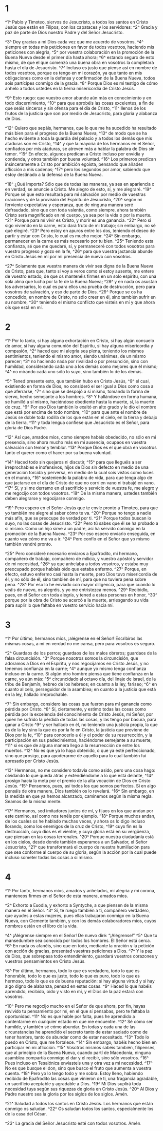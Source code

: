 # 1 
^1^ Pablo y Timoteo, siervos de Jesucristo, a todos los santos en Cristo Jesús que están en Filipos, con los capataces y los servidores: ^2^ Gracia y paz de parte de Dios nuestro Padre y del Señor Jesucristo. 

^3^ Doy gracias a mi Dios cada vez que me acuerdo de vosotros, ^4^ siempre en todas mis peticiones en favor de todos vosotros, haciendo mis peticiones con alegría, ^5^ por vuestra colaboración en la promoción de la Buena Nueva desde el primer día hasta ahora; ^6^ estando seguro de esto mismo, de que el que comenzó una buena obra en vosotros la completará hasta el día de Jesucristo. ^7^ Incluso es justo que piense así en nombre de todos vosotros, porque os tengo en mi corazón, ya que tanto en mis obligaciones como en la defensa y confirmación de la Buena Nueva, todos sois partícipes conmigo de la gracia. ^8^ Porque Dios es mi testigo de cómo anhelo a todos ustedes en la tierna misericordia de Cristo Jesús. 

^9^ Esto ruego: que vuestro amor abunde aún más en conocimiento y en todo discernimiento, ^10^ para que aprobéis las cosas excelentes, a fin de que seáis sinceros y sin ofensa para el día de Cristo, ^11^ llenos de los frutos de la justicia que son por medio de Jesucristo, para gloria y alabanza de Dios. 

^12^ Quiero que sepáis, hermanos, que lo que me ha sucedido ha resultado más bien para el progreso de la Buena Nueva, ^13^ de modo que se ha hecho evidente a toda la guardia del palacio y a todos los demás que mis ataduras son en Cristo, ^14^ y que la mayoría de los hermanos en el Señor, confiados por mis ataduras, se atreven más a hablar la palabra de Dios sin temor. ^15^ En efecto, algunos predican a Cristo incluso por envidia y contienda, y otros también por buena voluntad. ^16^ Los primeros predican insinceramente a Cristo por ambición egoísta, pensando que añaden aflicción a mis cadenas; ^17^ pero los segundos por amor, sabiendo que estoy destinado a la defensa de la Buena Nueva. 

^18^ ¿Qué importa? Sólo que de todas las maneras, ya sea en apariencia o en verdad, se anuncie a Cristo. Me alegro de esto, sí, y me alegraré. ^19^ Porque sé que esto resultará para mi salvación por medio de vuestras oraciones y de la provisión del Espíritu de Jesucristo, ^20^ según mi ferviente expectativa y esperanza, que de ninguna manera seré defraudado, sino que con toda valentía, como siempre, ahora también Cristo será magnificado en mi cuerpo, ya sea por la vida o por la muerte. ^21^ Porque para mí vivir es Cristo, y morir es una ganancia. ^22^ Pero si sigo viviendo en la carne, esto dará fruto de mi trabajo; sin embargo, no sé qué elegiré. ^23^ Pero estoy en apuros entre los dos, teniendo el deseo de partir y estar con Cristo, lo cual es mucho mejor. ^24^ Sin embargo, permanecer en la carne es más necesario por tu bien. ^25^ Teniendo esta confianza, sé que me quedaré, sí, y permaneceré con todos vosotros para vuestro progreso y gozo en la fe, ^26^ para que vuestra jactancia abunde en Cristo Jesús en mí por mi presencia de nuevo con vosotros. 

^27^ Solamente que vuestra manera de vivir sea digna de la Buena Nueva de Cristo, para que, tanto si voy a veros como si estoy ausente, me entere de vuestro estado, de que os mantenéis firmes en un solo espíritu, con una sola alma que lucha por la fe de la Buena Nueva; ^28^ y en nada os asustan los adversarios, lo cual es para ellos una prueba de destrucción, pero para vosotros de salvación, y eso de parte de Dios. ^29^ Porque se os ha concedido, en nombre de Cristo, no sólo creer en él, sino también sufrir en su nombre, ^30^ teniendo el mismo conflicto que visteis en mí y que ahora oís que está en mí. 

# 2 
^1^ Por lo tanto, si hay alguna exhortación en Cristo, si hay algún consuelo de amor, si hay alguna comunión del Espíritu, si hay alguna misericordia y compasión, ^2^ haced que mi alegría sea plena, teniendo los mismos sentimientos, teniendo el mismo amor, siendo unánimes, de un mismo parecer; ^3^ no haciendo nada por rivalidad o por presunción, sino con humildad, considerando cada uno a los demás como mejores que él mismo; ^4^ no mirando cada uno sólo lo suyo, sino también lo de los demás. 

^5^ Tened presente esto, que también hubo en Cristo Jesús, ^6^ el cual, existiendo en forma de Dios, no consideró el ser igual a Dios como cosa a que aferrarse, ^7^ sino que se despojó a sí mismo, tomando la forma de siervo, hecho semejante a los hombres. ^8^ Y hallándose en forma humana, se humilló a sí mismo, haciéndose obediente hasta la muerte, sí, la muerte de cruz. ^9^ Por eso Dios también lo exaltó en alto grado y le dio el nombre que está por encima de todo nombre, ^10^ para que ante el nombre de Jesús se doble toda rodilla de los que están en el cielo, en la tierra y debajo de la tierra, ^11^ y toda lengua confiese que Jesucristo es el Señor, para gloria de Dios Padre. 

^12^ Así que, amados míos, como siempre habéis obedecido, no sólo en mi presencia, sino ahora mucho más en mi ausencia, ocupaos en vuestra salvación con temor y temblor. ^13^ Porque Dios es el que obra en vosotros tanto el querer como el hacer por su buena voluntad. 

^14^ Haced todo sin quejaros ni discutir, ^15^ para que lleguéis a ser irreprochables e inofensivos, hijos de Dios sin defecto en medio de una generación torcida y perversa, en medio de la cual sois vistos como luces en el mundo, ^16^ sosteniendo la palabra de vida, para que tenga algo de que jactarse en el día de Cristo de que no corrí en vano ni trabajé en vano. ^17^ Sí, y si me derramo en el sacrificio y servicio de vuestra fe, me alegro y me regocijo con todos vosotros. ^18^ De la misma manera, ustedes también deben alegrarse y regocijarse conmigo. 

^19^ Pero espero en el Señor Jesús que te envíe pronto a Timoteo, para que yo también me alegre al saber cómo te va. ^20^ Porque no tengo a nadie más afín, que se preocupe de verdad por ti. ^21^ Porque todos buscan lo suyo, no las cosas de Jesucristo. ^22^ Pero tú sabes que él se ha probado a sí mismo. Como un hijo sirve a un padre, así ha servido conmigo en la promoción de la Buena Nueva. ^23^ Por eso espero enviarlo enseguida, en cuanto vea cómo me va a ir. ^24^ Pero confío en el Señor que yo mismo también vendré pronto. 

^25^ Pero consideré necesario enviaros a Epafrodito, mi hermano, compañero de trabajo, compañero de milicia, y vuestro apóstol y servidor de mi necesidad, ^26^ ya que anhelaba a todos vosotros, y estaba muy preocupado porque habíais oído que estaba enfermo. ^27^ Porque, en efecto, estuvo enfermo casi hasta la muerte, pero Dios tuvo misericordia de él, y no sólo de él, sino también de mí, para que no tuviera pena sobre pena. ^28^ Por eso lo he enviado con mayor diligencia, para que cuando lo veáis de nuevo, os alegréis, y yo me entristezca menos. ^29^ Recibidlo, pues, en el Señor con toda alegría, y tened a estas personas en honor, ^30^ porque por la obra de Cristo se acercó a la muerte, arriesgando su vida para suplir lo que faltaba en vuestro servicio hacia mí. 

# 3 
^1^ Por último, hermanos míos, ¡alégrense en el Señor! Escribiros las mismas cosas, a mí en verdad no me cansa, pero para vosotros es seguro. 

^2^ Guardaos de los perros; guardaos de los malos obreros; guardaos de la falsa circuncisión. ^3^ Porque nosotros somos la circuncisión, que adoramos a Dios en el Espíritu, y nos regocijamos en Cristo Jesús, y no tenemos confianza en la carne; ^4^ aunque yo mismo tenga confianza incluso en la carne. Si algún otro hombre piensa que tiene confianza en la carne, yo aún más: ^5^ circuncidado al octavo día, del linaje de Israel, de la tribu de Benjamín, hebreo de los hebreos; en cuanto a la ley, fariseo; ^6^ en cuanto al celo, perseguidor de la asamblea; en cuanto a la justicia que está en la ley, hallado irreprochable. 

^7^ Sin embargo, considero las cosas que fueron para mí ganancia como pérdida por Cristo. ^8^ Sí, ciertamente, y estimo todas las cosas como pérdida por la excelencia del conocimiento de Cristo Jesús, mi Señor, por quien he sufrido la pérdida de todas las cosas, y las tengo por basura, para ganar a Cristo ^9^ y ser hallado en él, no teniendo una justicia propia, la que es de la ley sino la que es por la fe en Cristo, la justicia que proviene de Dios por la fe, ^10^ para conocerlo a él y el poder de su resurrección, y la participación en sus padecimientos, haciéndome semejante a su muerte, ^11^ si es que de alguna manera llego a la resurrección de entre los muertos. ^12^ No es que ya lo haya obtenido, o que ya esté perfeccionado, sino que prosigo, para apoderarme de aquello para lo cual también fui apresado por Cristo Jesús. 

^13^ Hermanos, no me considero todavía como asido, pero una cosa hago: olvidando lo que queda atrás y extendiéndome a lo que está delante, ^14^ prosigo hacia la meta por el premio de la alta vocación de Dios en Cristo Jesús. ^15^ Pensemos, pues, así todos los que somos perfectos. Si en algo pensáis de otra manera, Dios también os lo revelará. ^16^ Sin embargo, en la medida en que ya hemos alcanzado, caminemos según la misma regla. Seamos de la misma mente. 

^17^ Hermanos, sed imitadores juntos de mí, y fijaos en los que andan por este camino, así como nos tenéis por ejemplo. ^18^ Porque muchos andan, de los cuales os he hablado muchas veces, y ahora os lo digo incluso llorando, como los enemigos de la cruz de Cristo, ^19^ cuyo fin es la destrucción, cuyo dios es el vientre, y cuya gloria está en su vergüenza, que piensan en las cosas terrenales. ^20^ Porque nuestra ciudadanía está en los cielos, desde donde también esperamos a un Salvador, el Señor Jesucristo, ^21^ que transformará el cuerpo de nuestra humillación para que sea conforme al cuerpo de su gloria, según la acción por la cual puede incluso someter todas las cosas a sí mismo. 

# 4 
^1^ Por tanto, hermanos míos, amados y anhelados, mi alegría y mi corona, manteneos firmes en el Señor de esta manera, amados míos. 

^2^ Exhorto a Euodia, y exhorto a Syntyche, a que piensen de la misma manera en el Señor. ^3^ Sí, te ruego también a ti, compañero verdadero, que ayudes a estas mujeres, pues ellas trabajaron conmigo en la Buena Nueva, con Clemente también, y con los demás colaboradores míos, cuyos nombres están en el libro de la vida. 

^4^ ¡Alégrense siempre en el Señor! De nuevo diré: “¡Alégrense!” ^5^ Que tu mansedumbre sea conocida por todos los hombres. El Señor está cerca. ^6^ En nada os afanéis, sino que en todo, mediante la oración y la petición con acción de gracias, presentad vuestras peticiones a Dios. ^7^ Y la paz de Dios, que sobrepasa todo entendimiento, guardará vuestros corazones y vuestros pensamientos en Cristo Jesús. 

^8^ Por último, hermanos, todo lo que es verdadero, todo lo que es honorable, todo lo que es justo, todo lo que es puro, todo lo que es hermoso, todo lo que es de buena reputación: si hay alguna virtud y si hay algo digno de alabanza, pensad en estas cosas. ^9^ Haced lo que habéis aprendido, recibido, oído y visto en mí, y el Dios de la paz estará con vosotros. 

^10^ Pero me regocijo mucho en el Señor de que ahora, por fin, hayas revivido tu pensamiento por mí, en el que sí pensabas, pero te faltaba la oportunidad. ^11^ No es que hable por falta, pues he aprendido a contentarme en cualquier estado en que me encuentre. ^12^ Sé cómo ser humilde, y también sé cómo abundar. En todas y cada una de las circunstancias he aprendido el secreto tanto de estar saciado como de tener hambre, tanto de abundar como de estar necesitado. ^13^ Todo lo puedo en Cristo, que me fortalece. ^14^ Sin embargo, habéis hecho bien en participar en mi aflicción. ^15^ Vosotros mismos sabéis también, filipenses, que al principio de la Buena Nueva, cuando partí de Macedonia, ninguna asamblea compartía conmigo el dar y el recibir, sino sólo vosotros. ^16^ Pues incluso en Tesalónica enviasteis una y otra vez a mi necesidad. ^17^ No es que busque el don, sino que busco el fruto que aumenta a vuestra cuenta. ^18^ Pero yo lo tengo todo y me sobra. Estoy lleno, habiendo recibido de Epafrodito las cosas que vinieron de ti, una fragancia agradable, un sacrificio aceptable y agradable a Dios. ^19^ Mi Dios suplirá toda necesidad tuya según sus riquezas de gloria en Cristo Jesús. ^20^ Al Dios y Padre nuestro sea la gloria por los siglos de los siglos. Amén. 

^21^ Saludad a todos los santos en Cristo Jesús. Los hermanos que están conmigo os saludan. ^22^ Os saludan todos los santos, especialmente los de la casa del César. 

^23^ La gracia del Señor Jesucristo esté con todos vosotros. Amén. 